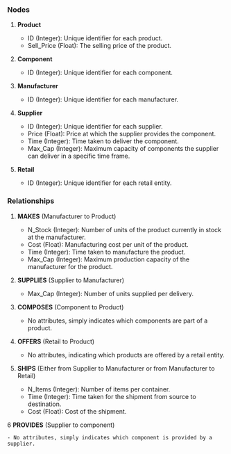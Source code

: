 ### Nodes

1. **Product**

    - ID (Integer): Unique identifier for each product.
    - Sell_Price (Float): The selling price of the product.

2. **Component**

    - ID (Integer): Unique identifier for each component.

3. **Manufacturer**

    - ID (Integer): Unique identifier for each manufacturer.

4. **Supplier**

    - ID (Integer): Unique identifier for each supplier.
      <!-- - Component_ID (Integer): ID of the component they supply. This creates a direct link to the Component node. -->
    - Price (Float): Price at which the supplier provides the component.
    - Time (Integer): Time taken to deliver the component.
    - Max_Cap (Integer): Maximum capacity of components the supplier can deliver in a specific time frame.

5. **Retail**
    - ID (Integer): Unique identifier for each retail entity.

### Relationships

1. **MAKES** (Manufacturer to Product)

    - N_Stock (Integer): Number of units of the product currently in stock at the manufacturer.
    - Cost (Float): Manufacturing cost per unit of the product.
    - Time (Integer): Time taken to manufacture the product.
    - Max_Cap (Integer): Maximum production capacity of the manufacturer for the product.

2. **SUPPLIES** (Supplier to Manufacturer)

    <!-- - Component_ID (Integer): ID of the component being supplied, linking back to the Component node. -->

    - Max_Cap (Integer): Number of units supplied per delivery.

3. **COMPOSES** (Component to Product)

    - No attributes, simply indicates which components are part of a product.

4. **OFFERS** (Retail to Product)

    - No attributes, indicating which products are offered by a retail entity.

5. **SHIPS** (Either from Supplier to Manufacturer or from Manufacturer to Retail)
    - N_Items (Integer): Number of items per container.
    - Time (Integer): Time taken for the shipment from source to destination.
    - Cost (Float): Cost of the shipment.

6 **PROVIDES** (Supplier to component)

    - No attributes, simply indicates which component is provided by a supplier.
